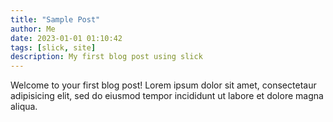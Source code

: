 ```yaml
---
title: "Sample Post"
author: Me
date: 2023-01-01 01:10:42
tags: [slick, site]
description: My first blog post using slick
---
```


Welcome to your first blog post! Lorem ipsum dolor sit amet, consectetaur adipisicing elit, sed do eiusmod tempor incididunt ut labore et dolore magna aliqua.

